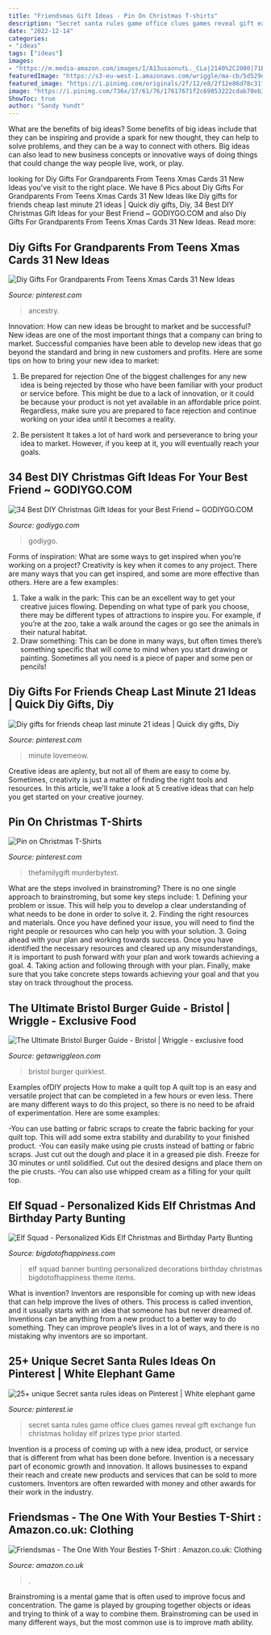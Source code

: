 ```yaml
---
title: "Friendsmas Gift Ideas - Pin On Christmas T-shirts"
description: "Secret santa rules game office clues games reveal gift exchange fun christmas holiday elf prizes type prior started"
date: "2022-12-14"
categories:
- "ideas"
tags: ["ideas"]
images:
- "https://m.media-amazon.com/images/I/A13usaonutL._CLa|2140%2C2000|71BH8uj%2BWfL.png|0%2C0%2C2140%2C2000%2B0.0%2C0.0%2C2140.0%2C2000.0_AC_UX569_.png"
featuredImage: "https://s3-eu-west-1.amazonaws.com/wriggle/ma-cb/5d529d41b52a901a3cfd43c9/a40d3fa0-c027-11e9-83e8-2db068fa5551.jpg"
featured_image: "https://i.pinimg.com/originals/2f/12/e8/2f12e86d78c31f87ba2c84f4558d0a4f.jpg"
image: "https://i.pinimg.com/736x/17/61/76/17617671f2c69853222cdab70eb3deec.jpg"
ShowToc: true
author: "Sandy Yundt"
---
```



What are the benefits of big ideas?
Some benefits of big ideas include that they can be inspiring and provide a spark for new thought, they can help to solve problems, and they can be a way to connect with others. Big ideas can also lead to new business concepts or innovative ways of doing things that could change the way people live, work, or play.

	

		
looking for Diy Gifts For Grandparents From Teens Xmas Cards 31 New Ideas you've visit to the right place. We have 8 Pics about Diy Gifts For Grandparents From Teens Xmas Cards 31 New Ideas like Diy gifts for friends cheap last minute 21 ideas | Quick diy gifts, Diy, 34 Best DIY Christmas Gift Ideas for your Best Friend ~ GODIYGO.COM and also Diy Gifts For Grandparents From Teens Xmas Cards 31 New Ideas. Read more:
		
    
## Diy Gifts For Grandparents From Teens Xmas Cards 31 New Ideas

<img loading=lazy src="https://i.pinimg.com/originals/96/b2/b8/96b2b8bdc0bec379ad55df04de37f95d.jpg" onerror="this.onerror=null;this.src='https://tse3.mm.bing.net/th?id=OIP.dDJuZePw_CEH9u24LytLSAAAAA&amp;pid=15.1';" alt="Diy Gifts For Grandparents From Teens Xmas Cards 31 New Ideas">

_Source: pinterest.com_

>ancestry. 

	

Innovation: How can new ideas be brought to market and be successful?
New ideas are one of the most important things that a company can bring to market. Successful companies have been able to develop new ideas that go beyond the standard and bring in new customers and profits. Here are some tips on how to bring your new idea to market:
1. Be prepared for rejection
One of the biggest challenges for any new idea is being rejected by those who have been familiar with your product or service before. This might be due to a lack of innovation, or it could be because your product is not yet available in an affordable price point. Regardless, make sure you are prepared to face rejection and continue working on your idea until it becomes a reality.

2. Be persistent
It takes a lot of hard work and perseverance to bring your idea to market. However, if you keep at it, you will eventually reach your goals.

    
## 34 Best DIY Christmas Gift Ideas For Your Best Friend ~ GODIYGO.COM

<img loading=lazy src="https://i0.wp.com/godiygo.com/wp-content/uploads/2017/11/best-diy-christmas-gift-ideas-for-your-best-friend-18.jpg?w=187&amp;h=332&amp;ssl=1" onerror="this.onerror=null;this.src='https://tse4.mm.bing.net/th?id=OIP.xUXHMj9Cka5wYhHkz0vlKwAAAA&amp;pid=15.1';" alt="34 Best DIY Christmas Gift Ideas for your Best Friend ~ GODIYGO.COM">

_Source: godiygo.com_

>godiygo. 

	

Forms of inspiration: What are some ways to get inspired when you’re working on a project?
Creativity is key when it comes to any project. There are many ways that you can get inspired, and some are more effective than others. Here are a few examples: 
1. Take a walk in the park: This can be an excellent way to get your creative juices flowing. Depending on what type of park you choose, there may be different types of attractions to inspire you. For example, if you’re at the zoo, take a walk around the cages or go see the animals in their natural habitat. 
2. Draw something: This can be done in many ways, but often times there’s something specific that will come to mind when you start drawing or painting. Sometimes all you need is a piece of paper and some pen or pencils!

    
## Diy Gifts For Friends Cheap Last Minute 21 Ideas | Quick Diy Gifts, Diy

<img loading=lazy src="https://i.pinimg.com/originals/2f/12/e8/2f12e86d78c31f87ba2c84f4558d0a4f.jpg" onerror="this.onerror=null;this.src='https://tse4.mm.bing.net/th?id=OIP.ac6rO-ZtA5j5zz8AAUL24wAAAA&amp;pid=15.1';" alt="Diy gifts for friends cheap last minute 21 ideas | Quick diy gifts, Diy">

_Source: pinterest.com_

>minute lovemeow. 

	

Creative ideas are aplenty, but not all of them are easy to come by. Sometimes, creativity is just a matter of finding the right tools and resources. In this article, we'll take a look at 5 creative ideas that can help you get started on your creative journey.

    
## Pin On Christmas T-Shirts

<img loading=lazy src="https://i.pinimg.com/736x/4e/f3/5e/4ef35ed1cbec185dbed52e09378c0bab.jpg" onerror="this.onerror=null;this.src='https://tse2.mm.bing.net/th?id=OIP.sAGKKqmsBC-uQcUwzex_pAHaH1&amp;pid=15.1';" alt="Pin on Christmas T-Shirts">

_Source: pinterest.com_

>thefamilygift murderbytext. 

	

What are the steps involved in brainstroming?
There is no one single approach to brainstroming, but some key steps include: 1. Defining your problem or issue. This will help you to develop a clear understanding of what needs to be done in order to solve it. 2. Finding the right resources and materials. Once you have defined your issue, you will need to find the right people or resources who can help you with your solution. 3. Going ahead with your plan and working towards success. Once you have identified the necessary resources and cleared up any misunderstandings, it is important to push forward with your plan and work towards achieving a goal. 4. Taking action and following through with your plan. Finally, make sure that you take concrete steps towards achieving your goal and that you stay on track throughout the process.

    
## The Ultimate Bristol Burger Guide - Bristol | Wriggle - Exclusive Food

<img loading=lazy src="https://s3-eu-west-1.amazonaws.com/wriggle/ma-cb/5d529d41b52a901a3cfd43c9/a40d3fa0-c027-11e9-83e8-2db068fa5551.jpg" onerror="this.onerror=null;this.src='https://tse1.mm.bing.net/th?id=OIP.ZHFsjpnhUv5R32TKh54flgHaHa&amp;pid=15.1';" alt="The Ultimate Bristol Burger Guide - Bristol | Wriggle - exclusive food">

_Source: getawriggleon.com_

>bristol burger quirkiest. 

	

Examples ofDIY projects
How to make a quilt top
A quilt top is an easy and versatile project that can be completed in a few hours or even less. There are many different ways to do this project, so there is no need to be afraid of experimentation. Here are some examples: 

-You can use batting or fabric scraps to create the fabric backing for your quilt top. This will add some extra stability and durability to your finished product. 
-You can easily make using pie crusts instead of batting or fabric scraps. Just cut out the dough and place it in a greased pie dish. Freeze for 30 minutes or until solidified. Cut out the desired designs and place them on the pie crusts. 
-You can also use whipped cream as a filling for your quilt top.

    
## Elf Squad - Personalized Kids Elf Christmas And Birthday Party Bunting

<img loading=lazy src="https://bigdotofhappiness.scene7.com/is/image/BigDotofHappiness/Elf-Squad-Party-Pennant-Banner?qlt=95&amp;resMode=sharp2&amp;op_usm=1,1,6,0&amp;wid=700" onerror="this.onerror=null;this.src='https://tse2.mm.bing.net/th?id=OIP.6Lhep77DYPMd6uuX4nBG9QHaHa&amp;pid=15.1';" alt="Elf Squad - Personalized Kids Elf Christmas and Birthday Party Bunting">

_Source: bigdotofhappiness.com_

>elf squad banner bunting personalized decorations birthday christmas bigdotofhappiness theme items. 

	

What is invention?
Inventors are responsible for coming up with new ideas that can help improve the lives of others. This process is called invention, and it usually starts with an idea that someone has but never dreamed of. Inventions can be anything from a new product to a better way to do something. They can improve people’s lives in a lot of ways, and there is no mistaking why inventors are so important.

    
## 25+ Unique Secret Santa Rules Ideas On Pinterest | White Elephant Game

<img loading=lazy src="https://i.pinimg.com/736x/17/61/76/17617671f2c69853222cdab70eb3deec.jpg" onerror="this.onerror=null;this.src='https://tse3.mm.bing.net/th?id=OIP.OvTSjmj9YaouHFupMwI-kQHaJy&amp;pid=15.1';" alt="25+ unique Secret santa rules ideas on Pinterest | White elephant game">

_Source: pinterest.ie_

>secret santa rules game office clues games reveal gift exchange fun christmas holiday elf prizes type prior started. 

	

Invention is a process of coming up with a new idea, product, or service that is different from what has been done before. Invention is a necessary part of economic growth and innovation. It allows businesses to expand their reach and create new products and services that can be sold to more customers. Inventors are often rewarded with money and other awards for their work in the industry.

    
## Friendsmas - The One With Your Besties T-Shirt : Amazon.co.uk: Clothing

<img loading=lazy src="https://m.media-amazon.com/images/I/A13usaonutL._CLa|2140%2C2000|71BH8uj%2BWfL.png|0%2C0%2C2140%2C2000%2B0.0%2C0.0%2C2140.0%2C2000.0_AC_UX569_.png" onerror="this.onerror=null;this.src='https://tse1.mm.bing.net/th?id=OIP._seHHV34Kwc8rHa63cFEKgHaHh&amp;pid=15.1';" alt="Friendsmas - The One With Your Besties T-Shirt : Amazon.co.uk: Clothing">

_Source: amazon.co.uk_

>. 

	

Brainstroming is a mental game that is often used to improve focus and concentration. The game is played by grouping together objects or ideas and trying to think of a way to combine them. Brainstroming can be used in many different ways, but the most common use is to improve math ability.

